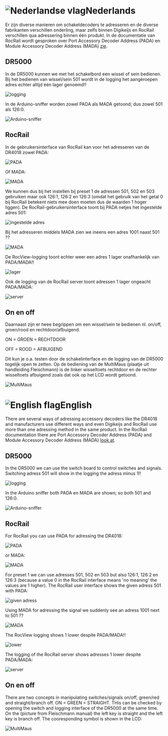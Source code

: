 # ![Nederlandse vlag](../../images/nl.gif)Nederlands

Er zijn diverse manieren om schakeldecoders te adresseren en de diverse fabrikanten verschillen onderling, maar zelfs binnen Digikeijs en RocRail verschillen qua adressering binnen één produkt. In de documentatie van RocRail wordt gesproken over Port Accessory Decoder Address (PADA) en Module Accessory Decoder Address (MADA) [zie](https://wiki.rocrail.net/doku.php?id=addressing-nl).

## DR5000
In de DR5000 kunnen we met het schakelbord een wissel of sein bedienen. Bij het bedienen van wissel/sein 501 wordt in de logging het aangeroepen adres echter altijd één lager genoemd!!

![logging](./images/DR5000_adress_one_down.png)

In de Arduino-sniffer worden zowel PADA als MADA getoond; dus zowel 501 als 126:0.

![Arduino-sniffer](./images/DR4018_sniffer_output.png)

## RocRail
In de gebruikersinterface van RocRail kan voor het adresseren van de DR4018 zowel PADA:

![PADA](./images/DR4018_RocRail_PADA_adressing.png)

Of MADA:

![MADA](./images/DR4018_RocRail_MADA_adressing.png)

We kunnen dus bij het instellen bij preset 1 de adressen 501, 502 en 503 gebruiken maar ook 126:1, 126:2 en 126:3 (omdat het gebruik van het getal 0 bij RocRail betekent niets mee doen moeten dus de waarden 1 hoger liggen).
De RocRail-gebruikersinterface toont bij PADA netjes het ingestelde adres 501:

![ingestelde adres](./images/DR4018_RocRail_Userinterface.png)

Bij het adresseren middels MADA  zien we ineens een adres 1001 naast 501 ??

![MADA](./images/DR4018_RocRail_UserinterfaceMADA.png)

De RocView-logging toont echter weer een adres 1 lager onafhankelijk van PADA/MADA!!

![lager](./images/DR4018_RocRail_Logging.png)

Ook de logging van de RocRail server toont adressen 1 lager ongeacht PADA/MADA:

![server](./images/DR4018_RocRail_server_logging.png)

## On en off
Daarnaast zijn er twee begrippen om een wissel/sein te bedienen nl. on/off, groen/rood en rechtdoor/afbuigend.

ON  = GROEN = RECHTDOOR

OFF = ROOD  = AFBUIGEND

Dit kun je o.a. testen door de schakelinterface en de logging van de DR5000 tegelijk open te zetten. Op de bediening van de MultiMaus (plaatje uit handleiding Fleischmann) is de linker wisseltoets rechtdoor en de rechter wisseltoets afbuigend zoals dat ook op het LCD wordt getoond.

![MultiMaus](./images/MultiMaus.png)

# ![English flag](../../images/gb.gif)English


There are several ways of adressing accessory decoders like the DR4018 and manufacturers use different ways and even Digikeijs and RocRail use more than one adressing method in the same product. In the RocRail documentation there are Port Accessory Decoder Address (PADA) and Module Accessory Decoder Address (MADA) [look at](https://wiki.rocrail.net/doku.php?id=addressing-en).

## DR5000
In the DR5000 we can use the switch board to control switches and signals. Switching adress 501 will show in the logging the adress minus 1!!

![logging](./images/DR5000_adress_one_down.png)

In the Arduino sniffer both PADA en MADA are shown; so both 501 and 126:0.

![Arduino-sniffer](./images/DR4018_sniffer_output.png)

## RocRail
For RocRail you can use PADA for adressing the DR4018:

![PADA](./images/DR4018_RocRail_PADA_adressing.png)

or MADA:

![MADA](./images/DR4018_RocRail_MADA_adressing.png)

For preset 1 we can use adresses 501, 502 en 503 but also 126:1, 126:2 en 126:3 (because a value 0 in the RocRail interface means 'no meaning' the values are 1 higher). The RocRail user interface shows the given adress 501 with PADA:

![given adress](./images/DR4018_RocRail_Userinterface.png)

Using MADA  for adressing the signal we suddenly see an adress 1001 next to 501 ??

![MADA](./images/DR4018_RocRail_UserinterfaceMADA.png)

The RocView logging shows 1 lower  despite PADA/MADA!!

![lower](./images/DR4018_RocRail_Logging.png)

The logging of the RocRail server shows adresses 1 lower despite PADA/MADA:

![server](./images/DR4018_RocRail_server_logging.png)

## On en off
There are two concepts in manipulating switches/signals on/off, green/red and straight/branch off. ON = GREEN = STRAIGHT. THis can be checked by opening the switch and logging interface of the DR5000 at the same time. On the (picture from Fleischmann manual) the left key is straight and the left key is branch off. The cooresponding symbol is shown in the LCD:

![MultiMaus](./images/MultiMaus.png)

